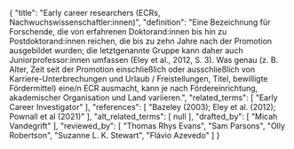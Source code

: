 {
    "title": "Early career researchers (ECRs, Nachwuchswissenschaftler:innen)",
    "definition": "Eine Bezeichnung für Forschende, die von erfahrenen Doktorand:innen bis hin zu Postdoktorand:innen reichen, die bis zu zehn Jahre nach der Promotion ausgebildet wurden; die letztgenannte Gruppe kann daher auch Juniorprofessor:innen umfassen (Eley et al., 2012, S. 3). Was genau (z. B. Alter, Zeit seit der Promotion einschließlich oder ausschließlich von Karriere-Unterbrechungen und Urlaub / Freistellungen, Titel, bewilligte Fördermittel) eine/n ECR ausmacht, kann je nach Fördereinrichtung, akademischer Organisation und Land variieren.",
    "related_terms": [
        "Early Career Investigator"
    ],
    "references": [
        "Bazeley (2003); Eley et al. (2012); Pownall et al (2021)"
    ],
    "alt_related_terms": [
        null
    ],
    "drafted_by": [
        "Micah Vandegrift"
    ],
    "reviewed_by": [
        "Thomas Rhys Evans",
        "Sam Parsons",
        "Olly Robertson",
        "Suzanne L. K. Stewart",
        "Flávio Azevedo"
    ]
}